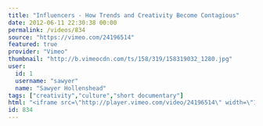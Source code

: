 ```yaml
---
title: "Influencers - How Trends and Creativity Become Contagious"
date: 2012-06-11 22:30:38 00:00
permalink: /videos/834
source: "https://vimeo.com/24196514"
featured: true
provider: "Vimeo"
thumbnail: "http://b.vimeocdn.com/ts/158/319/158319032_1280.jpg"
user:
  id: 1
  username: "sawyer"
  name: "Sawyer Hollenshead"
tags: ["creativity","culture","short documentary"]
html: "<iframe src=\"http://player.vimeo.com/video/24196514\" width=\"1280\" height=\"720\" frameborder=\"0\" webkitAllowFullScreen mozallowfullscreen allowFullScreen></iframe>"
id: 834
---
```


